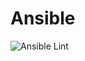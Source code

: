 # Ansible

![Ansible Lint](https://github.com/IamSureshRa/Ansible/.github/workflows/ansible-lint.yml/badge.svg)
